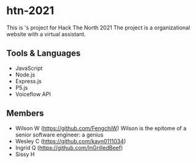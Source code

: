 # htn-2021
This is <teamname>'s project for Hack The North 2021
The project is a organizational website with a virtual assistant.

## Tools & Languages
- JavaScript
- Node.js
- Express.js
- P5.js
- Voiceflow API

## Members
- Wilson W (https://github.com/FengchiW)
  Wilson is the epitome of a senior software engineer: a genius
- Wesley C (https://github.com/kayn0111034)
- Ingrid Q (https://github.com/InGrilledBeef)
- Sissy H
